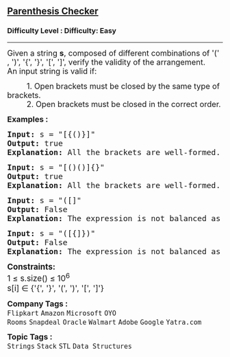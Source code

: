<h2><a href="https://www.geeksforgeeks.org/problems/parenthesis-checker2744/1">Parenthesis Checker</a></h2><h3>Difficulty Level : Difficulty: Easy</h3><hr><div class="problems_problem_content__Xm_eO"><p><span style="font-size: 18px;">Given a string <strong>s</strong>, composed of different combinations of '(' , ')', '{', '}', '[', ']', verify the validity of the arrangement.<br></span><span style="font-size: 18px;">An input string is valid if:</span></p>
<p><span style="font-size: 18px;">&nbsp; &nbsp; &nbsp; &nbsp; &nbsp;1. Open brackets must be closed by the same type of brackets.<br>&nbsp; &nbsp; &nbsp; &nbsp; &nbsp;2. Open brackets must be closed in the correct order.</span></p>
<p><strong><span style="font-size: 18px;">Examples :</span></strong></p>
<pre style="position: relative;"><span style="font-size: 18px;"><strong>Input: </strong>s = "[{()}]"
<strong>Output:</strong> true
<strong>Explanation: </strong>All the brackets are well-formed.</span><div class="open_grepper_editor" title="Edit &amp; Save To Grepper"></div></pre>
<pre style="position: relative;"><span style="font-size: 18px;"><strong>Input: </strong>s = "[()()]{}"
<strong>Output:</strong> true
<strong>Explanation: </strong>All the brackets are well-formed.<br></span><div class="open_grepper_editor" title="Edit &amp; Save To Grepper"></div></pre>
<pre style="position: relative;"><strong><span style="font-size: 18px;">Input:</span></strong><span style="font-size: 18px;"> s = "([]"<br><strong>Output: </strong>False<br><strong>Explanation: </strong>The expression is not balanced as there is a missing ')' at the end.<br></span><div class="open_grepper_editor" title="Edit &amp; Save To Grepper"></div></pre>
<pre style="position: relative;"><strong><span style="font-size: 18px;">Input:</span></strong><span style="font-size: 18px;"> s = "([{]})"<br><strong>Output: </strong>False<br><strong>Explanation: </strong>The expression is not balanced as there is a closing ']' before the closing '}'.<br></span><div class="open_grepper_editor" title="Edit &amp; Save To Grepper"></div></pre>
<p><span style="font-size: 14pt;"><strong>Constraints:</strong><br>1 ≤ s.size() ≤ 10<sup>6<br></sup>s[i] ∈ {'{', '}', '(', ')', '[', ']'}</span></p></div><p><span style=font-size:18px><strong>Company Tags : </strong><br><code>Flipkart</code>&nbsp;<code>Amazon</code>&nbsp;<code>Microsoft</code>&nbsp;<code>OYO Rooms</code>&nbsp;<code>Snapdeal</code>&nbsp;<code>Oracle</code>&nbsp;<code>Walmart</code>&nbsp;<code>Adobe</code>&nbsp;<code>Google</code>&nbsp;<code>Yatra.com</code>&nbsp;<br><p><span style=font-size:18px><strong>Topic Tags : </strong><br><code>Strings</code>&nbsp;<code>Stack</code>&nbsp;<code>STL</code>&nbsp;<code>Data Structures</code>&nbsp;